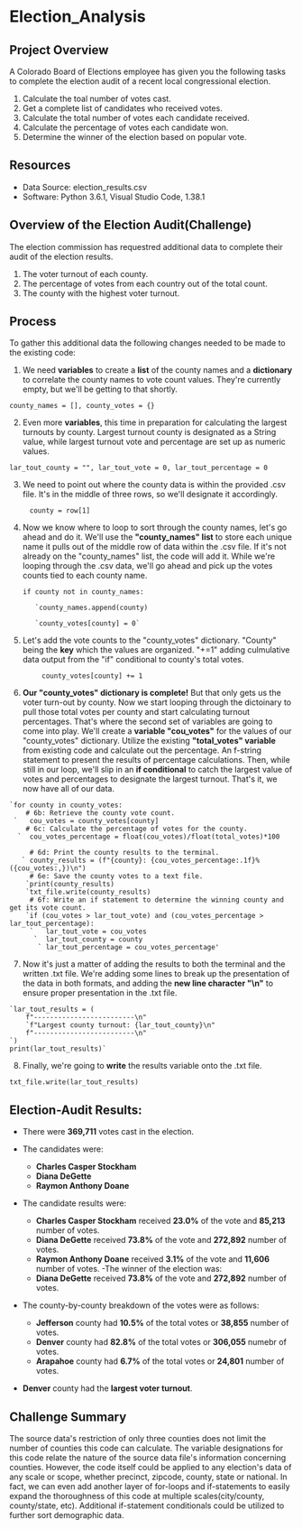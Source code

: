 # Election_Analysis

## Project Overview
A Colorado Board of Elections employee has given you the following tasks to complete the election audit of a recent local congressional election.

1. Calculate the toal number of votes cast.
2. Get a complete list of candidates who received votes.
3. Calculate the total number of votes each candidate received.
4. Calculate the percentage of votes each candidate won.
5. Determine the winner of the election based on popular vote.

## Resources
- Data Source: election_results.csv
- Software: Python 3.6.1, Visual Studio Code, 1.38.1
  
## Overview of the Election Audit(Challenge)
The election commission has requestred additional data to complete their audit of the election results.
  
  1. The voter turnout of each county.  
  2. The percentage of votes from each country out of the total count.  
  3. The county with the highest voter turnout.

## Process

To gather this additional data the following changes needed to be made to the existing code:

  1. We need **variables** to create a **list** of the county names and a **dictionary** to correlate the county names to vote count values. They're currently empty, but we'll be getting to that shortly.
  
`county_names = [], county_votes = {}`
 
  2. Even more **variables**, this time in preparation for calculating the largest turnouts by county. Largest turnout county is designated as a String value, while largest turnout vote and percentage are set up as numeric values.

`lar_tout_county = "",
lar_tout_vote = 0,
lar_tout_percentage = 0`

  3. We need to point out where the county data is within the provided .csv file. It's in the middle of three rows, so we'll designate it accordingly.

`     county = row[1]`

  4. Now we know where to loop to sort through the county names, let's go ahead and do it. We'll use the **"county_names" list** to store each unique name it pulls out of the middle row of data within the .csv file. If it's not already on the "county_names" list, the code will add it. While we're looping through the .csv data, we'll go ahead and pick up the votes counts tied to each county name.

       `if county not in county_names:`
       
            `county_names.append(county)
            
            `county_votes[county] = 0`

  5. Let's add the vote counts to the "county_votes" dictionary. "County" being the **key** which the values are organized. "+=1" adding culmulative data output from the "if" conditional to county's total votes.

`        county_votes[county] += 1`

  6. **Our "county_votes" dictionary is complete!** But that only gets us the voter turn-out by county. Now we start looping through the dictoinary to pull those total votes per county and start calculating turnout percentages. That's where the second set of variables are going to come into play. We'll create a **variable "cou_votes"** for the values of our "county_votes" dictionary. Utilize the existing **"total_votes" variable** from existing code and calculate out the percentage. An f-string statement to present the results of percentage calculations. Then, while still in our loop, we'll slip in an **if conditional** to catch the largest value of votes and percentages to designate the largest turnout.  That's it, we now have all of our data.

    `for county in county_votes:
        # 6b: Retrieve the county vote count.
     `   cou_votes = county_votes[county]
        # 6c: Calculate the percentage of votes for the county.
      `  cou_votes_percentage = float(cou_votes)/float(total_votes)*100        

         # 6d: Print the county results to the terminal.
       ` county_results = (f"{county}: {cou_votes_percentage:.1f}% ({cou_votes:,})\n")
         # 6e: Save the county votes to a text file.
        `print(county_results)
        `txt_file.write(county_results)
         # 6f: Write an if statement to determine the winning county and get its vote count.
        `if (cou_votes > lar_tout_vote) and (cou_votes_percentage > lar_tout_percentage):
         `   lar_tout_vote = cou_votes
          `  lar_tout_county = county
           ` lar_tout_percentage = cou_votes_percentage'

  7. Now it's just a matter of adding the results to both the terminal and the written .txt file. We're adding some lines to break up the presentation of the data in both formats, and adding the **new line character "\n"** to ensure proper presentation in the .txt file.

    `lar_tout_results = (
        f"-------------------------\n"
        `f"Largest county turnout: {lar_tout_county}\n"
        f"-------------------------\n"
    `)
    print(lar_tout_results)`

  8. Finally, we're going to **write** the results variable onto the .txt file.

 `txt_file.write(lar_tout_results)`
 
 ## Election-Audit Results:
- There were **369,711** votes cast in the election.
- The candidates were:
  - **Charles Casper Stockham**  
  - **Diana DeGette**
  - **Raymon Anthony Doane**
- The candidate results were:
  - **Charles Casper Stockham** received **23.0%** of the vote and **85,213** number of votes.
  - **Diana DeGette** received **73.8%** of the vote and **272,892** number of votes.
  - **Raymon Anthony Doane** received **3.1%** of the vote and **11,606** number of votes. 
-The winner of the election was:
  - **Diana DeGette** received **73.8%** of the vote and **272,892** number of votes.
 
- The county-by-county breakdown of the votes were as follows:
  - **Jefferson** county had **10.5%** of the total votes or **38,855** number of votes.
  - **Denver** county had **82.8%** of the total votes or **306,055** numebr of votes.
  - **Arapahoe** county had **6.7%** of the total votes or **24,801** number of votes.
- **Denver** county had the **largest voter turnout**.
 
 ## Challenge Summary
 
The source data's restriction of only three counties does not limit the number of counties this code can calculate. The variable designations for this code relate the nature of the source data file's information concerning counties. However, the code itself could be applied to any election's data of any scale or scope, whether precinct, zipcode, county, state or national. In fact, we can even add another layer of for-loops and if-statements to easily expand the thoroughness of this code at multiple scales(city/county, county/state, etc). Additional if-statement conditionals could be utilized to further sort demographic data.
 
 
